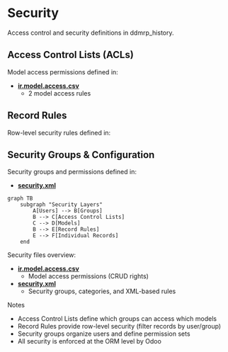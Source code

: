 # Security

Access control and security definitions in ddmrp_history.

## Access Control Lists (ACLs)

Model access permissions defined in:
- **[ir.model.access.csv](../ddmrp_history/security/ir.model.access.csv)**
  - 2 model access rules

## Record Rules

Row-level security rules defined in:

## Security Groups & Configuration

Security groups and permissions defined in:
- **[security.xml](../ddmrp_history/security/security.xml)**

```mermaid
graph TB
    subgraph "Security Layers"
        A[Users] --> B[Groups]
        B --> C[Access Control Lists]
        C --> D[Models]
        B --> E[Record Rules]
        E --> F[Individual Records]
    end
```

Security files overview:
- **[ir.model.access.csv](../ddmrp_history/security/ir.model.access.csv)**
  - Model access permissions (CRUD rights)
- **[security.xml](../ddmrp_history/security/security.xml)**
  - Security groups, categories, and XML-based rules

Notes
- Access Control Lists define which groups can access which models
- Record Rules provide row-level security (filter records by user/group)
- Security groups organize users and define permission sets
- All security is enforced at the ORM level by Odoo

